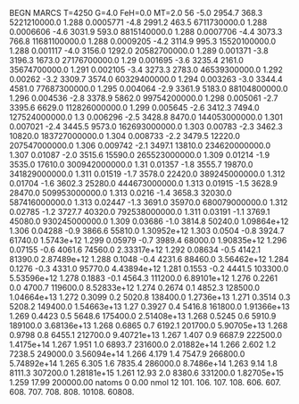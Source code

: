 BEGN
MARCS T=4250 G=4.0 FeH=0.0 MT=2.0
                  56
-5.0 2954.7 368.3 5221210000.0 1.288 0.0005771 
-4.8 2991.2 463.5 6711730000.0 1.288 0.0006606 
-4.6 3031.9 593.0 8815140000.0 1.288 0.0007706 
-4.4 3073.3 766.8 11681100000.0 1.288 0.0009205 
-4.2 3114.9 995.3 15520100000.0 1.288 0.001117 
-4.0 3156.0 1292.0 20582700000.0 1.289 0.001371 
-3.8 3196.3 1673.0 27176700000.0 1.29 0.001695 
-3.6 3235.4 2161.0 35674700000.0 1.291 0.002105 
-3.4 3273.3 2783.0 46539300000.0 1.292 0.00262 
-3.2 3309.7 3574.0 60329400000.0 1.294 0.003263 
-3.0 3344.4 4581.0 77687300000.0 1.295 0.004064 
-2.9 3361.9 5183.0 88104800000.0 1.296 0.004536 
-2.8 3378.9 5862.0 99754200000.0 1.298 0.005061 
-2.7 3395.6 6629.0 112826000000.0 1.299 0.005645 
-2.6 3412.3 7494.0 127524000000.0 1.3 0.006296 
-2.5 3428.8 8470.0 144053000000.0 1.301 0.007021 
-2.4 3445.5 9573.0 162693000000.0 1.303 0.00783 
-2.3 3462.3 10820.0 183727000000.0 1.304 0.008733 
-2.2 3479.5 12220.0 207547000000.0 1.306 0.009742 
-2.1 3497.1 13810.0 234620000000.0 1.307 0.01087 
-2.0 3515.6 15590.0 265523000000.0 1.309 0.01214 
-1.9 3535.0 17610.0 300942000000.0 1.31 0.01357 
-1.8 3555.7 19870.0 341829000000.0 1.311 0.01519 
-1.7 3578.0 22420.0 389245000000.0 1.312 0.01704 
-1.6 3602.3 25280.0 444673000000.0 1.313 0.01915 
-1.5 3628.9 28470.0 509953000000.0 1.313 0.0216 
-1.4 3658.3 32030.0 587416000000.0 1.313 0.02447 
-1.3 3691.0 35970.0 680079000000.0 1.312 0.02785 
-1.2 3727.7 40320.0 792538000000.0 1.311 0.03191 
-1.1 3769.1 45080.0 930245000000.0 1.309 0.03686 
-1.0 3814.8 50240.0 1.09864e+12 1.306 0.04288 
-0.9 3866.6 55810.0 1.30952e+12 1.303 0.0504 
-0.8 3924.7 61740.0 1.5743e+12 1.299 0.05979 
-0.7 3989.4 68000.0 1.90835e+12 1.296 0.07155 
-0.6 4061.6 74560.0 2.33317e+12 1.292 0.08634 
-0.5 4142.1 81390.0 2.87489e+12 1.288 0.1048 
-0.4 4231.6 88460.0 3.56462e+12 1.284 0.1276 
-0.3 4331.0 95770.0 4.43894e+12 1.281 0.1553 
-0.2 4441.5 103300.0 5.53596e+12 1.278 0.1883 
-0.1 4564.3 111200.0 6.89101e+12 1.276 0.2261 
0.0 4700.7 119600.0 8.52833e+12 1.274 0.2674 
0.1 4852.3 128500.0 1.04664e+13 1.272 0.3099 
0.2 5020.8 138400.0 1.2736e+13 1.271 0.3514 
0.3 5208.2 149400.0 1.54663e+13 1.27 0.3927 
0.4 5416.8 161800.0 1.91366e+13 1.269 0.4423 
0.5 5648.6 175400.0 2.51408e+13 1.268 0.5245 
0.6 5910.9 189100.0 3.68136e+13 1.268 0.6865 
0.7 6192.1 201700.0 5.90705e+13 1.268 0.9798 
0.8 6455.1 212700.0 9.40721e+13 1.267 1.407 
0.9 6687.9 222500.0 1.4175e+14 1.267 1.951 
1.0 6893.7 231600.0 2.01882e+14 1.266 2.602 
1.2 7238.5 249000.0 3.56094e+14 1.266 4.179 
1.4 7547.9 266800.0 5.74892e+14 1.265 6.305 
1.6 7835.4 286000.0 8.7486e+14 1.263 9.14 
1.8 8111.3 307200.0 1.28181e+15 1.261 12.93 
2.0 8380.6 331200.0 1.82705e+15 1.259 17.99 
200000.00
natoms              0      0.00
nmol          12
          101.         106.       107.      108.         606.        607.        608.
          707.         708.       808.    10108.       60808.

